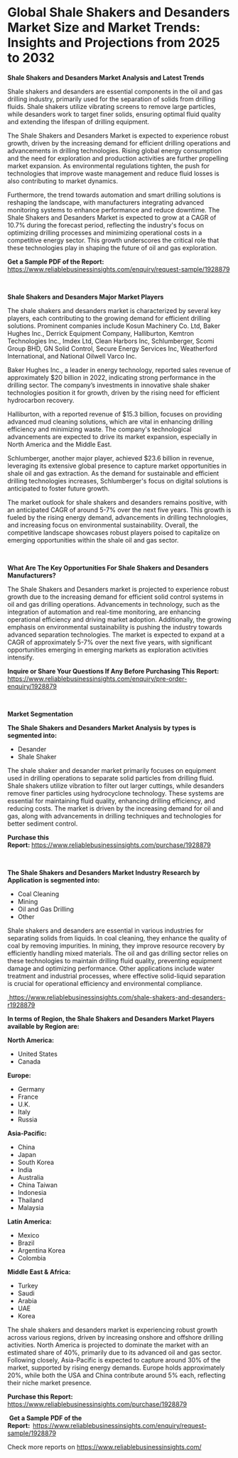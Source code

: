 <p><h1>Global Shale Shakers and Desanders Market Size and Market Trends: Insights and Projections from 2025 to 2032</h1></p><p><strong>Shale Shakers and Desanders Market Analysis and Latest Trends</strong></p>
<p><p>Shale shakers and desanders are essential components in the oil and gas drilling industry, primarily used for the separation of solids from drilling fluids. Shale shakers utilize vibrating screens to remove large particles, while desanders work to target finer solids, ensuring optimal fluid quality and extending the lifespan of drilling equipment.</p><p>The Shale Shakers and Desanders Market is expected to experience robust growth, driven by the increasing demand for efficient drilling operations and advancements in drilling technologies. Rising global energy consumption and the need for exploration and production activities are further propelling market expansion. As environmental regulations tighten, the push for technologies that improve waste management and reduce fluid losses is also contributing to market dynamics.</p><p>Furthermore, the trend towards automation and smart drilling solutions is reshaping the landscape, with manufacturers integrating advanced monitoring systems to enhance performance and reduce downtime. The Shale Shakers and Desanders Market is expected to grow at a CAGR of 10.7% during the forecast period, reflecting the industry's focus on optimizing drilling processes and minimizing operational costs in a competitive energy sector. This growth underscores the critical role that these technologies play in shaping the future of oil and gas exploration.</p></p>
<p><strong>Get a Sample PDF of the Report:&nbsp;</strong> <a href="https://www.reliablebusinessinsights.com/enquiry/request-sample/1928879?utm_campaign=2738&utm_medium=2&utm_source=Github&utm_content=ia&utm_term=29032025&utm_id=shale-shakers-and-desanders">https://www.reliablebusinessinsights.com/enquiry/request-sample/1928879</a></p>
<p>&nbsp;</p>
<p><strong>Shale Shakers and Desanders Major Market Players</strong></p>
<p><p>The shale shakers and desanders market is characterized by several key players, each contributing to the growing demand for efficient drilling solutions. Prominent companies include Kosun Machinery Co. Ltd, Baker Hughes Inc., Derrick Equipment Company, Halliburton, Kemtron Technologies Inc., Imdex Ltd, Clean Harbors Inc, Schlumberger, Scomi Group BHD, GN Solid Control, Secure Energy Services Inc, Weatherford International, and National Oilwell Varco Inc. </p><p>Baker Hughes Inc., a leader in energy technology, reported sales revenue of approximately $20 billion in 2022, indicating strong performance in the drilling sector. The company’s investments in innovative shale shaker technologies position it for growth, driven by the rising need for efficient hydrocarbon recovery.</p><p>Halliburton, with a reported revenue of $15.3 billion, focuses on providing advanced mud cleaning solutions, which are vital in enhancing drilling efficiency and minimizing waste. The company's technological advancements are expected to drive its market expansion, especially in North America and the Middle East.</p><p>Schlumberger, another major player, achieved $23.6 billion in revenue, leveraging its extensive global presence to capture market opportunities in shale oil and gas extraction. As the demand for sustainable and efficient drilling technologies increases, Schlumberger's focus on digital solutions is anticipated to foster future growth.</p><p>The market outlook for shale shakers and desanders remains positive, with an anticipated CAGR of around 5-7% over the next five years. This growth is fueled by the rising energy demand, advancements in drilling technologies, and increasing focus on environmental sustainability. Overall, the competitive landscape showcases robust players poised to capitalize on emerging opportunities within the shale oil and gas sector.</p></p>
<p>&nbsp;</p>
<p><strong>What Are The Key Opportunities For Shale Shakers and Desanders Manufacturers?</strong></p>
<p><p>The Shale Shakers and Desanders market is projected to experience robust growth due to the increasing demand for efficient solid control systems in oil and gas drilling operations. Advancements in technology, such as the integration of automation and real-time monitoring, are enhancing operational efficiency and driving market adoption. Additionally, the growing emphasis on environmental sustainability is pushing the industry towards advanced separation technologies. The market is expected to expand at a CAGR of approximately 5-7% over the next five years, with significant opportunities emerging in emerging markets as exploration activities intensify.</p></p>
<p><strong>Inquire or Share Your Questions If Any Before Purchasing This Report:</strong> <a href="https://www.reliablebusinessinsights.com/enquiry/pre-order-enquiry/1928879?utm_campaign=2738&utm_medium=2&utm_source=Github&utm_content=ia&utm_term=29032025&utm_id=shale-shakers-and-desanders">https://www.reliablebusinessinsights.com/enquiry/pre-order-enquiry/1928879</a></p>
<p>&nbsp;</p>
<p><strong>Market Segmentation</strong></p>
<p><strong>The Shale Shakers and Desanders Market Analysis by types is segmented into:</strong></p>
<p><ul><li>Desander</li><li>Shale Shaker</li></ul></p>
<p><p>The shale shaker and desander market primarily focuses on equipment used in drilling operations to separate solid particles from drilling fluid. Shale shakers utilize vibration to filter out larger cuttings, while desanders remove finer particles using hydrocyclone technology. These systems are essential for maintaining fluid quality, enhancing drilling efficiency, and reducing costs. The market is driven by the increasing demand for oil and gas, along with advancements in drilling techniques and technologies for better sediment control.</p></p>
<p><strong>Purchase this Report:&nbsp;</strong><a href="https://www.reliablebusinessinsights.com/purchase/1928879?utm_campaign=2738&utm_medium=2&utm_source=Github&utm_content=ia&utm_term=29032025&utm_id=shale-shakers-and-desanders">https://www.reliablebusinessinsights.com/purchase/1928879</a></p>
<p>&nbsp;</p>
<p><strong>The Shale Shakers and Desanders Market Industry Research by Application is segmented into:</strong></p>
<p><ul><li>Coal Cleaning</li><li>Mining</li><li>Oil and Gas Drilling</li><li>Other</li></ul></p>
<p><p>Shale shakers and desanders are essential in various industries for separating solids from liquids. In coal cleaning, they enhance the quality of coal by removing impurities. In mining, they improve resource recovery by efficiently handling mixed materials. The oil and gas drilling sector relies on these technologies to maintain drilling fluid quality, preventing equipment damage and optimizing performance. Other applications include water treatment and industrial processes, where effective solid-liquid separation is crucial for operational efficiency and environmental compliance.</p></p>
<p><a href="https://www.reliablebusinessinsights.com/shale-shakers-and-desanders-r1928879?utm_campaign=2738&utm_medium=2&utm_source=Github&utm_content=ia&utm_term=29032025&utm_id=shale-shakers-and-desanders">&nbsp;https://www.reliablebusinessinsights.com/shale-shakers-and-desanders-r1928879</a></p>
<p><strong>In terms of Region, the Shale Shakers and Desanders Market Players available by Region are:</strong></p>
<p>
    <p> <strong> North America: </strong>
        <ul>
            <li>United States</li>
            <li>Canada</li>
        </ul>
        </p> 
    <p> <strong> Europe: </strong>
        <ul>
            <li>Germany</li>
            <li>France</li>
            <li>U.K.</li>
            <li>Italy</li>
            <li>Russia</li>
        </ul>
        </p> 
    <p> <strong> Asia-Pacific: </strong>
        <ul>
            <li>China</li>
            <li>Japan</li>
            <li>South Korea</li>
            <li>India</li>
            <li>Australia</li>
            <li>China Taiwan</li>
            <li>Indonesia</li>
            <li>Thailand</li>
            <li>Malaysia</li>
        </ul>
        </p> 
    <p> <strong> Latin America: </strong>
        <ul>
            <li>Mexico</li>
            <li>Brazil</li>
            <li>Argentina Korea</li>
            <li>Colombia</li>
        </ul>
        </p> 
    <p> <strong> Middle East & Africa: </strong>
        <ul>
            <li>Turkey</li>
            <li>Saudi</li>
            <li>Arabia</li>
            <li>UAE</li>
            <li>Korea</li>
        </ul>
    </p>
    </p>
<p><p>The shale shakers and desanders market is experiencing robust growth across various regions, driven by increasing onshore and offshore drilling activities. North America is projected to dominate the market with an estimated share of 40%, primarily due to its advanced oil and gas sector. Following closely, Asia-Pacific is expected to capture around 30% of the market, supported by rising energy demands. Europe holds approximately 20%, while both the USA and China contribute around 5% each, reflecting their niche market presence.</p></p>
<p><strong>Purchase this Report: </strong><a href="https://www.reliablebusinessinsights.com/purchase/1928879?utm_campaign=2738&utm_medium=2&utm_source=Github&utm_content=ia&utm_term=29032025&utm_id=shale-shakers-and-desanders">https://www.reliablebusinessinsights.com/purchase/1928879</a></p>
<p>&nbsp;<strong>Get a Sample PDF of the Report:&nbsp;&nbsp;</strong><a href="https://www.reliablebusinessinsights.com/enquiry/request-sample/1928879?utm_campaign=2738&utm_medium=2&utm_source=Github&utm_content=ia&utm_term=29032025&utm_id=shale-shakers-and-desanders">https://www.reliablebusinessinsights.com/enquiry/request-sample/1928879</a></p>
<p><strong></strong></p>
<p>Check more reports on <a href="https://www.reliablebusinessinsights.com/?utm_campaign=2738&utm_medium=2&utm_source=Github&utm_content=ia&utm_term=29032025&utm_id=shale-shakers-and-desanders">https://www.reliablebusinessinsights.com/</a></p>